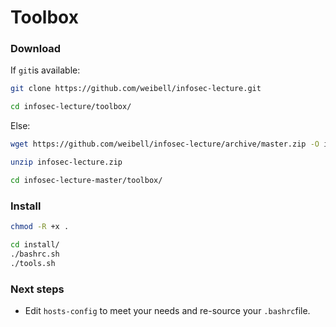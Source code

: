 # Toolbox

### Download

If `git`is available:

```bash
git clone https://github.com/weibell/infosec-lecture.git

cd infosec-lecture/toolbox/
```

Else:

```bash
wget https://github.com/weibell/infosec-lecture/archive/master.zip -O infosec-lecture.zip

unzip infosec-lecture.zip

cd infosec-lecture-master/toolbox/
```

### Install

```bash
chmod -R +x .

cd install/
./bashrc.sh
./tools.sh
```

### Next steps

* Edit `hosts-config` to meet your needs and re-source your `.bashrc`file.

